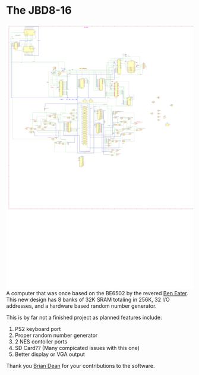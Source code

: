 # The JBD8-16
![Current Design](Schematic.svg)
A computer that was once based on the BE6502 by the revered [Ben Eater](https://eater.net/).
This new design has 8 banks of 32K SRAM totaling in 256K, 32 I/O addresses, and a hardware based random number generator.

This is by far not a finished project as planned features include:
1. PS2 keyboard port
2. Proper random number generator
3. 2 NES contoller ports
4. SD Card??  (Many compicated issues with this one)
5. Better display or VGA output


Thank you [Brian Dean](https://github.com/NonzeroCornet) for your contributions to the software.

